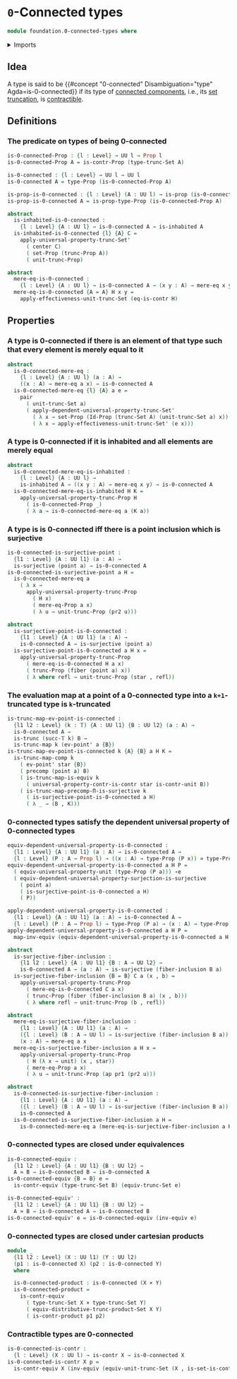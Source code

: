 # `0`-Connected types

```agda
module foundation.0-connected-types where
```

<details><summary>Imports</summary>

```agda
open import foundation.action-on-identifications-functions
open import foundation.contractible-types
open import foundation.dependent-pair-types
open import foundation.fiber-inclusions
open import foundation.functoriality-set-truncation
open import foundation.inhabited-types
open import foundation.mere-equality
open import foundation.propositional-truncations
open import foundation.set-truncations
open import foundation.sets
open import foundation.surjective-maps
open import foundation.unit-type
open import foundation.universal-property-contractible-types
open import foundation.universal-property-unit-type
open import foundation.universe-levels

open import foundation-core.cartesian-product-types
open import foundation-core.equivalences
open import foundation-core.fibers-of-maps
open import foundation-core.function-types
open import foundation-core.identity-types
open import foundation-core.precomposition-functions
open import foundation-core.propositions
open import foundation-core.truncated-maps
open import foundation-core.truncated-types
open import foundation-core.truncation-levels
```

</details>

## Idea

A type is said to be
{{#concept "0-connected" Disambiguation="type" Agda=is-0-connected}} if its type
of [connected components](foundation.connected-components.md), i.e., its
[set truncation](foundation.set-truncations.md), is
[contractible](foundation-core.contractible-types.md).

## Definitions

### The predicate on types of being 0-connected

```agda
is-0-connected-Prop : {l : Level} → UU l → Prop l
is-0-connected-Prop A = is-contr-Prop (type-trunc-Set A)

is-0-connected : {l : Level} → UU l → UU l
is-0-connected A = type-Prop (is-0-connected-Prop A)

is-prop-is-0-connected : {l : Level} (A : UU l) → is-prop (is-0-connected A)
is-prop-is-0-connected A = is-prop-type-Prop (is-0-connected-Prop A)

abstract
  is-inhabited-is-0-connected :
    {l : Level} {A : UU l} → is-0-connected A → is-inhabited A
  is-inhabited-is-0-connected {l} {A} C =
    apply-universal-property-trunc-Set'
      ( center C)
      ( set-Prop (trunc-Prop A))
      ( unit-trunc-Prop)

abstract
  mere-eq-is-0-connected :
    {l : Level} {A : UU l} → is-0-connected A → (x y : A) → mere-eq x y
  mere-eq-is-0-connected {A = A} H x y =
    apply-effectiveness-unit-trunc-Set (eq-is-contr H)
```

## Properties

### A type is 0-connected if there is an element of that type such that every element is merely equal to it

```agda
abstract
  is-0-connected-mere-eq :
    {l : Level} {A : UU l} (a : A) →
    ((x : A) → mere-eq a x) → is-0-connected A
  is-0-connected-mere-eq {l} {A} a e =
    pair
      ( unit-trunc-Set a)
      ( apply-dependent-universal-property-trunc-Set'
        ( λ x → set-Prop (Id-Prop (trunc-Set A) (unit-trunc-Set a) x))
        ( λ x → apply-effectiveness-unit-trunc-Set' (e x)))
```

### A type is 0-connected if it is inhabited and all elements are merely equal

```agda
abstract
  is-0-connected-mere-eq-is-inhabited :
    {l : Level} {A : UU l} →
    is-inhabited A → ((x y : A) → mere-eq x y) → is-0-connected A
  is-0-connected-mere-eq-is-inhabited H K =
    apply-universal-property-trunc-Prop H
      ( is-0-connected-Prop _)
      ( λ a → is-0-connected-mere-eq a (K a))
```

### A type is is 0-connected iff there is a point inclusion which is surjective

```agda
is-0-connected-is-surjective-point :
  {l1 : Level} {A : UU l1} (a : A) →
  is-surjective (point a) → is-0-connected A
is-0-connected-is-surjective-point a H =
  is-0-connected-mere-eq a
    ( λ x →
      apply-universal-property-trunc-Prop
        ( H x)
        ( mere-eq-Prop a x)
        ( λ u → unit-trunc-Prop (pr2 u)))

abstract
  is-surjective-point-is-0-connected :
    {l1 : Level} {A : UU l1} (a : A) →
    is-0-connected A → is-surjective (point a)
  is-surjective-point-is-0-connected a H x =
    apply-universal-property-trunc-Prop
      ( mere-eq-is-0-connected H a x)
      ( trunc-Prop (fiber (point a) x))
      ( λ where refl → unit-trunc-Prop (star , refl))
```

### The evaluation map at a point of a 0-connected type into a `k+1`-truncated type is `k`-truncated

```agda
is-trunc-map-ev-point-is-connected :
  {l1 l2 : Level} (k : 𝕋) {A : UU l1} {B : UU l2} (a : A) →
  is-0-connected A →
  is-trunc (succ-𝕋 k) B →
  is-trunc-map k (ev-point' a {B})
is-trunc-map-ev-point-is-connected k {A} {B} a H K =
  is-trunc-map-comp k
    ( ev-point' star {B})
    ( precomp (point a) B)
    ( is-trunc-map-is-equiv k
      ( universal-property-contr-is-contr star is-contr-unit B))
    ( is-trunc-map-precomp-Π-is-surjective k
      ( is-surjective-point-is-0-connected a H)
      ( λ _ → (B , K)))
```

### 0-connected types satisfy the dependent universal property of 0-connected types

```agda
equiv-dependent-universal-property-is-0-connected :
  {l1 : Level} {A : UU l1} (a : A) → is-0-connected A →
  {l : Level} (P : A → Prop l) → ((x : A) → type-Prop (P x)) ≃ type-Prop (P a)
equiv-dependent-universal-property-is-0-connected a H P =
  ( equiv-universal-property-unit (type-Prop (P a))) ∘e
  ( equiv-dependent-universal-property-surjection-is-surjective
    ( point a)
    ( is-surjective-point-is-0-connected a H)
    ( P))

apply-dependent-universal-property-is-0-connected :
  {l1 : Level} {A : UU l1} (a : A) → is-0-connected A →
  {l : Level} (P : A → Prop l) → type-Prop (P a) → (x : A) → type-Prop (P x)
apply-dependent-universal-property-is-0-connected a H P =
  map-inv-equiv (equiv-dependent-universal-property-is-0-connected a H P)

abstract
  is-surjective-fiber-inclusion :
    {l1 l2 : Level} {A : UU l1} {B : A → UU l2} →
    is-0-connected A → (a : A) → is-surjective (fiber-inclusion B a)
  is-surjective-fiber-inclusion {B = B} C a (x , b) =
    apply-universal-property-trunc-Prop
      ( mere-eq-is-0-connected C a x)
      ( trunc-Prop (fiber (fiber-inclusion B a) (x , b)))
      ( λ where refl → unit-trunc-Prop (b , refl))

abstract
  mere-eq-is-surjective-fiber-inclusion :
    {l1 : Level} {A : UU l1} (a : A) →
    ({l : Level} (B : A → UU l) → is-surjective (fiber-inclusion B a)) →
    (x : A) → mere-eq a x
  mere-eq-is-surjective-fiber-inclusion a H x =
    apply-universal-property-trunc-Prop
      ( H (λ x → unit) (x , star))
      ( mere-eq-Prop a x)
      ( λ u → unit-trunc-Prop (ap pr1 (pr2 u)))

abstract
  is-0-connected-is-surjective-fiber-inclusion :
    {l1 : Level} {A : UU l1} (a : A) →
    ({l : Level} (B : A → UU l) → is-surjective (fiber-inclusion B a)) →
    is-0-connected A
  is-0-connected-is-surjective-fiber-inclusion a H =
    is-0-connected-mere-eq a (mere-eq-is-surjective-fiber-inclusion a H)
```

### 0-connected types are closed under equivalences

```agda
is-0-connected-equiv :
  {l1 l2 : Level} {A : UU l1} {B : UU l2} →
  A ≃ B → is-0-connected B → is-0-connected A
is-0-connected-equiv {B = B} e =
  is-contr-equiv (type-trunc-Set B) (equiv-trunc-Set e)

is-0-connected-equiv' :
  {l1 l2 : Level} {A : UU l1} {B : UU l2} →
  A ≃ B → is-0-connected A → is-0-connected B
is-0-connected-equiv' e = is-0-connected-equiv (inv-equiv e)
```

### 0-connected types are closed under cartesian products

```agda
module _
  {l1 l2 : Level} (X : UU l1) (Y : UU l2)
  (p1 : is-0-connected X) (p2 : is-0-connected Y)
  where

  is-0-connected-product : is-0-connected (X × Y)
  is-0-connected-product =
    is-contr-equiv
      ( type-trunc-Set X × type-trunc-Set Y)
      ( equiv-distributive-trunc-product-Set X Y)
      ( is-contr-product p1 p2)
```

### Contractible types are 0-connected

```agda
is-0-connected-is-contr :
  {l : Level} (X : UU l) → is-contr X → is-0-connected X
is-0-connected-is-contr X p =
  is-contr-equiv X (inv-equiv (equiv-unit-trunc-Set (X , is-set-is-contr p))) p
```
